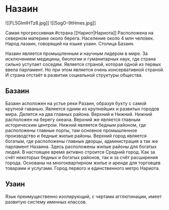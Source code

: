 # Назаин
![[FL5GlmlHTz8.jpg]]
![[5ogO-9tHmes.jpg]]

Самая прогрессивная #страна [[Нариот|Нариота]]
Расположена на северном материке около берега.
Население около 4 млн человек.
Народ лазаин, говорящий на языке узаин.
Столица Базаин.

Назаин является промышленным и научным лидером в мире. За исключением медицины, биологии и гуманитарных наук, где страна сильно уступает соседям. Является страной, которая одной из первых ввела парламент. Но при этом является очень консервативной страной. И страна отстаёт в развитии социальной структуры общества. 

## Базаин
Базаин асположен на устье реки Разаин, образуя бухту с самой крупной гаванью.
Является одним из крупнейших и развитых городов мира.
Делится на два главных района. Верхний и Нижний.
Нижний расположен на берегу океана. Верхний же является главным историческим центром.
Нижний является бедным районом, где расположены главные порты, там основное промышленное производство и бедные жилые районы.
Верхний город является богатым, где расположены главные дворцы, администрация а так же парламент Назаина. Здесь расположены жилые районы для богатых людей.
В настоящее время активно строится Средний город. Как за счёт некоторых бедных и богатых районов, так и за счёт расширения города. Основаны на многоквартирном жилье и аренде для торговцев товарами и услугами.
Город первого и единственного метро Нариота. 

## Узаин
Язык преимущественно изолирующий, с чертами агглютинации, имеет развитую систему именных классов.